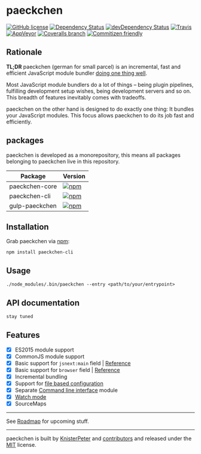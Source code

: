 # paeckchen

[![GitHub license](https://img.shields.io/github/license/paeckchen/paeckchen.svg)]()
[![Dependency Status](https://david-dm.org/paeckchen/paeckchen.svg)](https://david-dm.org/paeckchen/paeckchen)
[![devDependency Status](https://david-dm.org/paeckchen/paeckchen/dev-status.svg)](https://david-dm.org/paeckchen/paeckchen#info=devDependencies)
[![Travis](https://img.shields.io/travis/paeckchen/paeckchen.svg)](https://travis-ci.org/paeckchen/paeckchen)
[![AppVeyor](https://ci.appveyor.com/api/projects/status/orjc50h3g8sh7x08/branch/master?svg=true)](https://ci.appveyor.com/project/KnisterPeter/paeckchen/branch/master)
[![Coveralls branch](https://img.shields.io/coveralls/paeckchen/paeckchen/master.svg)](https://coveralls.io/github/paeckchen/paeckchen)
[![Commitizen friendly](https://img.shields.io/badge/commitizen-friendly-brightgreen.svg)](http://commitizen.github.io/cz-cli/)

## Rationale

**TL;DR** paeckchen (german for small parcel) is an incremental, fast and efficient JavaScript module bundler
[doing one thing well](https://en.wikipedia.org/wiki/Unix_philosophy#Do_One_Thing_and_Do_It_Well).

Most JavaScript module bundlers do a lot of things – being plugin pipelines, fulfilling development setup wishes, being
development servers and so on. This breadth of features inevitably comes with tradeoffs.

paeckchen on the other hand is designed to do exactly one thing: It bundles your JavaScript modules. This focus allows
paeckchen to do its job fast and efficiently.

## packages

paeckchen is developed as a monorepository, this means all packages belonging to paeckchen live in this repository.

| Package | Version |
|---------|---------|
| paeckchen-core | [![npm](https://img.shields.io/npm/v/paeckchen-core.svg)](https://www.npmjs.com/package/paeckchen-core) |
| paeckchen-cli | [![npm](https://img.shields.io/npm/v/paeckchen-cli.svg)](https://www.npmjs.com/package/paeckchen-cli) |
| gulp-paeckchen | [![npm](https://img.shields.io/npm/v/gulp-paeckchen.svg)](https://www.npmjs.com/package/gulp-paeckchen) |

## Installation

Grab paeckchen via [npm](https://www.npmjs.com/package/paeckchen):

```shell
npm install paeckchen-cli
```

## Usage

```shell
./node_modules/.bin/paeckchen --entry <path/to/your/entrypoint>
```

## API documentation

```javascript
stay tuned
```

## Features

* [x] ES2015 module support
* [x] CommonJS module support
* [x] Basic support for `jsnext:main` field | [Reference](https://github.com/rollup/rollup/wiki/jsnext:main)
* [x] Basic support for `browser` field | [Reference](https://github.com/defunctzombie/package-browser-field-spec)
* [x] Incremental bundling
* [X] Support for [file based configuration](https://github.com/paeckchen/paeckchen/issues/29)
* [X] Separate [Command line interface](https://github.com/paeckchen/paeckchen/issues/41) module
* [X] [Watch mode](https://github.com/paeckchen/paeckchen/issues/27)
* [X] SourceMaps

---

See [Roadmap](https://github.com/paeckchen/paeckchen/milestones) for upcoming stuff.

---
paeckchen is built by [KnisterPeter](https://github.com/KnisterPeter) and
[contributors](https://github.com/paeckchen/paeckchen/graphs/contributors) and released under the
[MIT](./LICENSE) license.
